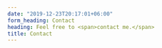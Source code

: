 ```yaml
---
date: "2019-12-23T20:17:01+06:00"
form_heading: Contact
heading: Feel free to <span>contact me.</span>
title: Contact
---
```


